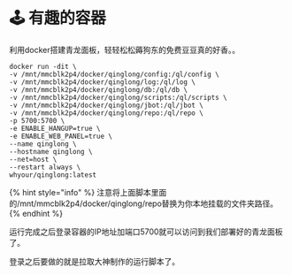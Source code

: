 # 🕹 有趣的容器

利用docker搭建青龙面板，轻轻松松薅狗东的免费豆豆真的好香。。

```
docker run -dit \
-v /mnt/mmcblk2p4/docker/qinglong/config:/ql/config \
-v /mnt/mmcblk2p4/docker/qinglong/log:/ql/log \
-v /mnt/mmcblk2p4/docker/qinglong/db:/ql/db \
-v /mnt/mmcblk2p4/docker/qinglong/scripts:/ql/scripts \
-v /mnt/mmcblk2p4/docker/qinglong/jbot:/ql/jbot \
-v /mnt/mmcblk2p4/docker/qinglong/repo:/ql/repo \
-p 5700:5700 \
-e ENABLE_HANGUP=true \
-e ENABLE_WEB_PANEL=true \
--name qinglong \
--hostname qinglong \
--net=host \
--restart always \
whyour/qinglong:latest
```

{% hint style="info" %}
注意将上面脚本里面的/mnt/mmcblk2p4/docker/qinglong/repo替换为你本地挂载的文件夹路径。
{% endhint %}

运行完成之后登录容器的IP地址加端口5700就可以访问到我们部署好的青龙面板了。

登录之后要做的就是拉取大神制作的运行脚本了。
